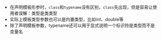 * 在声明模板形参时，`class`和`typename`没有区别，`class`先出现，但是容易让使用者误解：类型是类类型
* 实际上模板类型参数也可以是内置类型，比如int、double等
* 除了声明模板参数，typename还可以用于显式说明一个标识符是类型而不是变量名